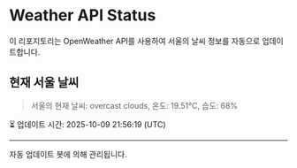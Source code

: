 
# Weather API Status

이 리포지토리는 OpenWeather API를 사용하여 서울의 날씨 정보를 자동으로 업데이트합니다.

## 현재 서울 날씨
> 서울의 현재 날씨: overcast clouds, 온도: 19.51°C, 습도: 68%

⏳ 업데이트 시간: 2025-10-09 21:56:19 (UTC)

---
자동 업데이트 봇에 의해 관리됩니다.
